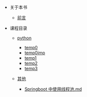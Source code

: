 - 关于本书

  - [前言](README.md)

- 课程目录

  - [python](temp/python/readme.md)

    - [temp0](temp/python/temp0.md)
    - [temp0imp](temp/python/temp0imp.md)
    - [temp1](temp/python/temp1.md)
    - [temp2](temp/python/temp2.md)
    - [temp3](temp/python/temp3.md)

  - [其他](temp/其他/readme.md)
    - [Springboot 中使用线程池.md](temp/其他/Springboot-多线程/Springboot中使用线程池.md)
